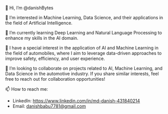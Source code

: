 👋 Hi, I’m @danishBytes

👀 I’m interested in Machine Learning, Data Science, and their applications in the field of Artificial Intelligence.

🌱 I’m currently learning Deep Learning and Natural Language Processing to enhance my skills in the AI domain.

💼 I have a special interest in the application of AI and Machine Learning in the field of automobiles, where I aim to leverage data-driven approaches to improve safety, efficiency, and user experience.

💞️ I’m looking to collaborate on projects related to AI, Machine Learning, and Data Science in the automotive industry. If you share similar interests, feel free to reach out for collaboration opportunities!

📫 How to reach me:
- LinkedIn: https://www.linkedin.com/in/md-danish-431840214
- Email: danishbabu7781@gmail.com
